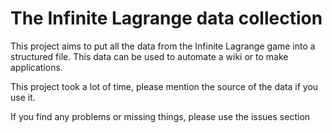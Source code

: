 # The Infinite Lagrange data collection

This project aims to put all the data from the Infinite Lagrange game into a structured file. This data can be used to automate a wiki or to make applications.

This project took a lot of time, please mention the source of the data if you use it.

If you find any problems or missing things, please use the issues section
